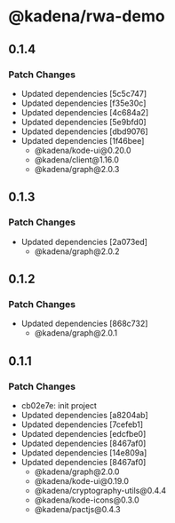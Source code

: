 # @kadena/rwa-demo

## 0.1.4

### Patch Changes

- Updated dependencies \[5c5c747]
- Updated dependencies \[f35e30c]
- Updated dependencies \[4c684a2]
- Updated dependencies \[5e9bfd0]
- Updated dependencies \[dbd9076]
- Updated dependencies \[1f46bee]
  - @kadena/kode-ui\@0.20.0
  - @kadena/client\@1.16.0
  - @kadena/graph\@2.0.3

## 0.1.3

### Patch Changes

- Updated dependencies \[2a073ed]
  - @kadena/graph\@2.0.2

## 0.1.2

### Patch Changes

- Updated dependencies \[868c732]
  - @kadena/graph\@2.0.1

## 0.1.1

### Patch Changes

- cb02e7e: init project
- Updated dependencies \[a8204ab]
- Updated dependencies \[7cefeb1]
- Updated dependencies \[edcfbe0]
- Updated dependencies \[8467af0]
- Updated dependencies \[14e809a]
- Updated dependencies \[8467af0]
  - @kadena/graph\@2.0.0
  - @kadena/kode-ui\@0.19.0
  - @kadena/cryptography-utils\@0.4.4
  - @kadena/kode-icons\@0.3.0
  - @kadena/pactjs\@0.4.3
